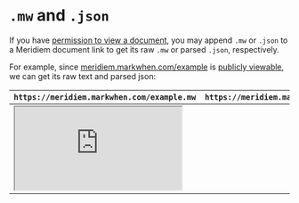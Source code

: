# `.mw` and `.json`

If you have [permission to view a document](/meridiem/collaborative-editing), you may append `.mw` or `.json` to a Meridiem document link to get its raw `.mw` or parsed `.json`, respectively.

For example, since [meridiem.markwhen.com/example](https://meridiem.markwhen.com/example) is [publicly viewable](/meridiem/collaborative-editing#publicly-viewable), we can get its raw text and parsed json:

| `https://meridiem.markwhen.com/example.mw`                | `https://meridiem.markwhen.com/example.json`                |
| --------------------------------------------------------- | ----------------------------------------------------------- |
| <iframe src="https://meridiem.markwhen.com/example.mw" /> | <iframe src="https://meridiem.markwhen.com/example.json" /> |
